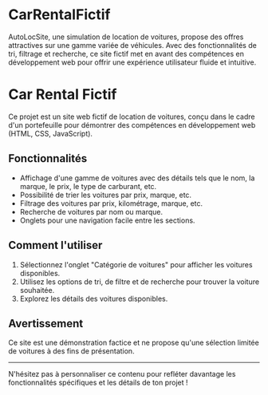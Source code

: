# CarRentalFictif
AutoLocSite, une simulation de location de voitures, propose des offres attractives sur une gamme variée de véhicules. Avec des fonctionnalités de tri, filtrage et recherche, ce site fictif met en avant des compétences en développement web pour offrir une expérience utilisateur fluide et intuitive.
# Car Rental Fictif

Ce projet est un site web fictif de location de voitures, conçu dans le cadre d'un portefeuille pour démontrer des compétences en développement web (HTML, CSS, JavaScript).

## Fonctionnalités

- Affichage d'une gamme de voitures avec des détails tels que le nom, la marque, le prix, le type de carburant, etc.
- Possibilité de trier les voitures par prix, marque, etc.
- Filtrage des voitures par prix, kilométrage, marque, etc.
- Recherche de voitures par nom ou marque.
- Onglets pour une navigation facile entre les sections.

## Comment l'utiliser

1. Sélectionnez l'onglet "Catégorie de voitures" pour afficher les voitures disponibles.
2. Utilisez les options de tri, de filtre et de recherche pour trouver la voiture souhaitée.
3. Explorez les détails des voitures disponibles.

## Avertissement

Ce site est une démonstration factice et ne propose qu'une sélection limitée de voitures à des fins de présentation.

---

N'hésitez pas à personnaliser ce contenu pour refléter davantage les fonctionnalités spécifiques et les détails de ton projet !
